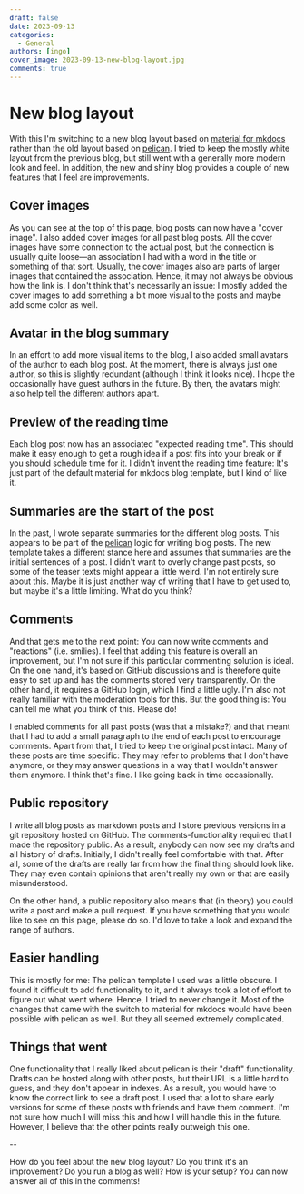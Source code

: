 ```yaml
---
draft: false
date: 2023-09-13
categories:
  - General
authors: [ingo]
cover_image: 2023-09-13-new-blog-layout.jpg
comments: true
---
```


# New blog layout

With this I'm switching to a new blog layout based on [material for
mkdocs](https://squidfunk.github.io/mkdocs-material/) rather than the old
layout based on [pelican](https://getpelican.com). I tried to keep the mostly
white layout from the previous blog, but still went with a generally more
modern look and feel. In addition, the new and shiny blog provides a couple of
new features that I feel are improvements.

<!-- more -->

## Cover images

As you can see at the top of this page, blog posts can now have a "cover
image". I also added cover images for all past blog posts. All the cover images
have some connection to the actual post, but the connection is usually quite
loose&mdash;an association I had with a word in the title or something of that
sort. Usually, the cover images also are parts of larger images that contained
the association. Hence, it may not always be obvious how the link is. I don't
think that's necessarily an issue: I mostly added the cover images to add
something a bit more visual to the posts and maybe add some color as well.

## Avatar in the blog summary

In an effort to add more visual items to the blog, I also added small avatars
of the author to each blog post. At the moment, there is always just one
author, so this is slightly redundant (although I think it looks nice). I hope
the occasionally have guest authors in the future. By then, the avatars might
also help tell the different authors apart.

## Preview of the reading time

Each blog post now has an associated "expected reading time". This should make
it easy enough to get a rough idea if a post fits into your break or if you
should schedule time for it. I didn't invent the reading time feature: It's
just part of the default material for mkdocs blog template, but I kind of like it.

## Summaries are the start of the post

In the past, I wrote separate summaries for the different blog posts. This
appears to be part of the [pelican](https://getpelican.com) logic for writing
blog posts. The new template takes a different stance here and assumes that
summaries are the initial sentences of a post. I didn't want to overly change
past posts, so some of the teaser texts might appear a little weird. I'm not
entirely sure about this. Maybe it is just another way of writing that I have
to get used to, but maybe it's a little limiting. What do you think?

## Comments

And that gets me to the next point: You can now write comments and "reactions"
(i.e. smilies). I feel that adding this feature is overall an improvement, but
I'm not sure if this particular commenting solution is ideal. On the one hand,
it's based on GitHub discussions and is therefore quite easy to set up and has
the comments stored very transparently. On the other hand, it requires a GitHub
login, which I find a little ugly. I'm also not really familiar with the
moderation tools for this. But the good thing is: You can tell me what you
think of this. Please do!

I enabled comments for all past posts (was that a mistake?) and that meant that
I had to add a small paragraph to the end of each post to encourage comments.
Apart from that, I tried to keep the original post intact. Many of these posts
are time specific: They may refer to problems that I don't have anymore, or they
may answer questions in a way that I wouldn't answer them anymore. I think
that's fine. I like going back in time occasionally.

## Public repository

I write all blog posts as markdown posts and I store previous versions in a git
repository hosted on GitHub. The comments-functionality required that I made
the repository public. As a result, anybody can now see my drafts and all
history of drafts. Initially, I didn't really feel comfortable with that. After
all, some of the drafts are really far from how the final thing should look
like. They may even contain opinions that aren't really my own or that are
easily misunderstood.

On the other hand, a public repository also means that (in theory) you could
write a post and make a pull request. If you have something that you would like
to see on this page, please do so. I'd love to take a look and expand the range
of authors.

## Easier handling

This is mostly for me: The pelican template I used was a little obscure. I
found it difficult to add functionality to it, and it always took a lot of
effort to figure out what went where. Hence, I tried to never change it. Most
of the changes that came with the switch to material for mkdocs would have been
possible with pelican as well. But they all seemed extremely complicated.

## Things that went

One functionality that I really liked about pelican is their "draft"
functionality. Drafts can be hosted along with other posts, but their URL is a
little hard to guess, and they don't appear in indexes. As a result, you would
have to know the correct link to see a draft post. I used that a lot to share
early versions for some of these posts with friends and have them comment.
I'm not sure how much I will miss this and how I will handle this in the
future. However, I believe that the other points really outweigh this one.


--

How do you feel about the new blog layout? Do you think it's an improvement? Do
you run a blog as well? How is your setup? You can now answer all of this in
the comments!
